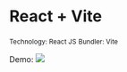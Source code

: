 # React + Vite

<small>Technology: React JS</small>
<small>Bundler: Vite</small>

Demo:
<img src="https://i.imgur.com/QV1m41u.png"/>

